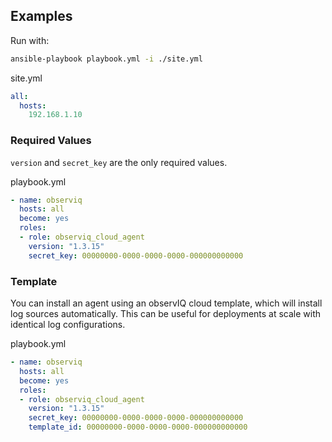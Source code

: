 ## Examples

Run with:
```bash
ansible-playbook playbook.yml -i ./site.yml
```

site.yml
```yaml
all:
  hosts:
    192.168.1.10
```

### Required Values

`version` and `secret_key` are the only required values.

playbook.yml
```yaml
- name: observiq
  hosts: all
  become: yes
  roles:
  - role: observiq_cloud_agent
    version: "1.3.15"
    secret_key: 00000000-0000-0000-0000-000000000000
```

### Template

You can install an agent using an observIQ cloud template, which will install log
sources automatically. This can be useful for deployments at scale with identical
log configurations.

playbook.yml
```yaml
- name: observiq
  hosts: all
  become: yes
  roles:
  - role: observiq_cloud_agent
    version: "1.3.15"
    secret_key: 00000000-0000-0000-0000-000000000000
    template_id: 00000000-0000-0000-0000-000000000000
```